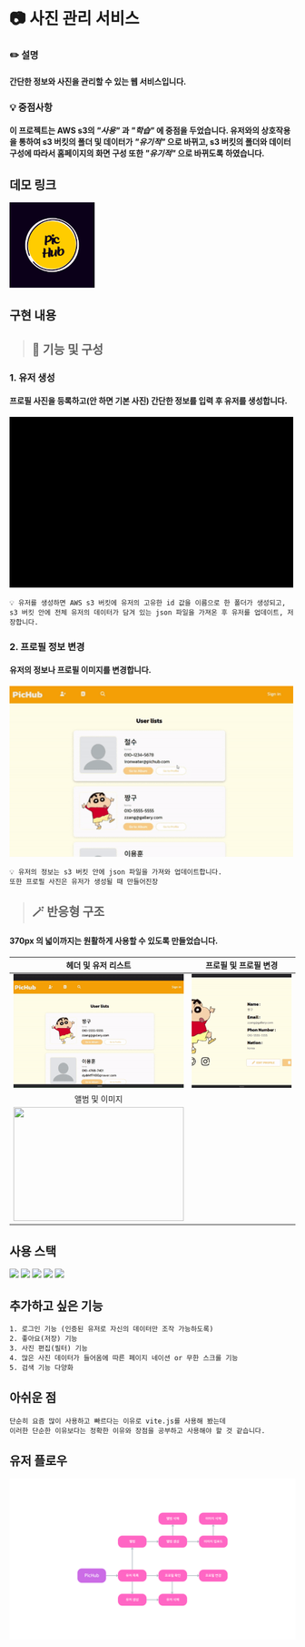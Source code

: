 # 📷 사진 관리 서비스
### ✏️ 설명
#### 간단한 정보와 사진을 관리할 수 있는 웹 서비스입니다.
### 💡 중점사항
#### 이 프로젝트는 AWS s3의 _"사용"_ 과 _"학습"_ 에 중점을 두었습니다. 유저와의 상호작용을 통하여 s3 버킷의 폴더 및 데이터가 _"유기적"_ 으로 바뀌고, s3 버킷의 폴더와 데이터 구성에 따라서 홈페이지의 화면 구성 또한 _"유기적"_ 으로 바뀌도록 하였습니다.

## 데모 링크
<a href="https://loquacious-pika-5c69cc.netlify.app/" target="_blank">
  <img src="./images/logo.png" alt="logo" width="150" height="150">
</a>

## 

## 구현 내용


> ## 🔧 기능 및 구성

### 1. 유저 생성
#### 프로필 사진을 등록하고(안 하면 기본 사진) 간단한 정보를 입력 후 유저를 생성합니다.

<img src="./assets/gif/유저추가.gif" alt="logo" width="500" height="300" style="object-fit: cover;">

```
💡 유저를 생성하면 AWS s3 버킷에 유저의 고유한 id 값을 이름으로 한 폴더가 생성되고, 
s3 버킷 안에 전체 유저의 데이터가 담겨 있는 json 파일을 가져온 후 유저를 업데이트, 저장합니다.
```
### 2. 프로필 정보 변경
#### 유저의 정보나 프로필 이미지를 변경합니다.

<img src="./assets/gif/프로필변경.gif" alt="logo" width="500" height="300" style="object-fit: cover;">

```
💡 유저의 정보는 s3 버킷 안에 json 파일을 가져와 업데이트합니다. 
또한 프로필 사진은 유저가 생성될 때 만들어진장 
```
> ## 🪄 반응형 구조
#### 370px 의 넓이까지는 원활하게 사용할 수 있도록 만들었습니다.
| 헤더 및 유저 리스트 | 프로필 및 프로필 변경 |
|:---------:|:---------:|
| <img src="./assets/gif/헤더유저리스트.gif" width="300" height="200" style="object-fit: cover;">  | <img src="./assets/gif/프로필.gif" width="300" height="200" style="object-fit: cover;">   |
| 앨범 및 이미지 | |
| <img src="./assets/gif/앨범이미지.gif" width="300" height="200" style="object-fit: cover;"> | |

## 사용 스택
<img src="https://img.shields.io/badge/CSS-1572B6?style=for-the-badge&logo=css3&logoColor=white"> <img src="https://img.shields.io/badge/HTML-E34F26?style=for-the-badge&logo=html5&logoColor=white"> <img src="https://img.shields.io/badge/JAVASCRIPT-F7DF1E?style=for-the-badge&logo=javascript&logoColor=black"> <img src="https://img.shields.io/badge/amazon s3-569A31?style=for-the-badge&logo=amazons3&logoColor=white"> <img src="https://img.shields.io/badge/vite-646CFF?style=for-the-badge&logo=vite&logoColor=white"> 

## 추가하고 싶은 기능
```
1. 로그인 기능 (인증된 유저로 자신의 데이터만 조작 가능하도록)
2. 좋아요(저장) 기능
3. 사진 편집(필터) 기능
4. 많은 사진 데이터가 들어옴에 따른 페이지 네이션 or 무한 스크롤 기능
5. 검색 기능 다양화
```
## 아쉬운 점
```
단순히 요즘 많이 사용하고 빠르다는 이유로 vite.js를 사용해 봤는데 
이러한 단순한 이유보다는 정확한 이유와 장점을 공부하고 사용해야 할 것 같습니다.
```
## 유저 플로우
<img src="./assets/gif/유저플로우.png">
